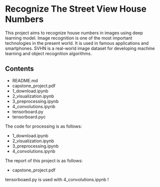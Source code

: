 # Recognize The Street View House Numbers

This project aims to recognize house numbers in images using deep learning model. Image recognition is one of the most important technologies in the present world. It is used in famous applications and smartphones. SVHN is a real-world image dataset for developing machine learning and object recognition algorithms.


## Contents

* README.md
* capstone_project.pdf
* 1_download.ipynb
* 2_visualization.ipynb
* 3_preprocessing.ipynb
* 4_convolutions.ipynb
* tensorboard.py
*  tensorboard.pyc


The code for processing is as follows:

* 1_download.ipynb
* 2_visualization.ipynb
* 3_preprocessing.ipynb
* 4_convolutions.ipynb

The report of this project is as follows:

* capstone_project.pdf

tensorboaed.py is used with 4_convolutions.ipynb !
